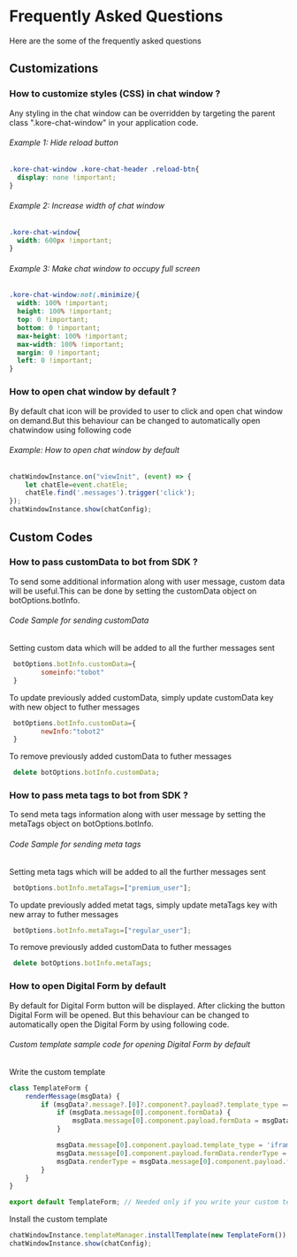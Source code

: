 # Frequently Asked Questions

Here are the some of the frequently asked questions

## Customizations

### How to customize styles (CSS) in chat window ?

Any styling in the chat window can be overridden by targeting the parent class ".kore-chat-window" in your application code.

###### Example 1: Hide reload button
```css
.kore-chat-window .kore-chat-header .reload-btn{
  display: none !important;
}
```
###### Example 2: Increase width of chat window
```css
.kore-chat-window{
  width: 600px !important;
}
```
###### Example 3: Make chat window to occupy full screen
```css
.kore-chat-window:not(.minimize){
  width: 100% !important;
  height: 100% !important;
  top: 0 !important;
  bottom: 0 !important;
  max-height: 100% !important;
  max-width: 100% !important;
  margin: 0 !important;
  left: 0 !important;
}
```
### How to open chat window by default ?

By default chat icon will be provided to user to click and open chat window on demand.But this behaviour can be changed to automatically open chatwindow using following code 

###### Example: How to open chat window by default
```js
chatWindowInstance.on("viewInit", (event) => {
    let chatEle=event.chatEle;
    chatEle.find('.messages').trigger('click');
});
chatWindowInstance.show(chatConfig);
```
## Custom Codes

### How to pass customData to bot from SDK ?

To send some additional information along with user message, custom data will be useful.This can be done by setting the customData object on botOptions.botInfo.

###### Code Sample for sending customData
Setting custom data which will be added to all the further messages sent
```js
 botOptions.botInfo.customData={
        someinfo:"tobot"
 }
```
To update previously added customData, simply update customData key with new object to futher messages
```js
 botOptions.botInfo.customData={
        newInfo:"tobot2"
 }
```
To remove previously added customData to futher messages
```js
 delete botOptions.botInfo.customData;
```

### How to pass meta tags to bot from SDK ?

To send meta tags information along with user message by setting the metaTags object on botOptions.botInfo.

###### Code Sample for sending meta tags
Setting meta tags which will be added to all the further messages sent
```js
 botOptions.botInfo.metaTags=["premium_user"];
```
To update previously added metat tags, simply update metaTags key with new array to futher messages
```js
 botOptions.botInfo.metaTags=["regular_user"];
```
To remove previously added customData to futher messages
```js
 delete botOptions.botInfo.metaTags;
```

### How to open Digital Form by default

By default for Digital Form button will be displayed. After clicking the button Digital Form will be opened. But this behaviour can be changed to automatically open the Digital Form by using following code.

###### Custom template sample code for opening Digital Form by default
Write the custom template
```js
class TemplateForm {
    renderMessage(msgData) {
        if (msgData?.message?.[0]?.component?.payload?.template_type === 'button' && msgData?.message?.[0]?.component?.formData) {
            if (msgData.message[0].component.formData) {
                msgData.message[0].component.payload.formData = msgData.message[0].component.formData;
            }

            msgData.message[0].component.payload.template_type = 'iframe';
            msgData.message[0].component.payload.formData.renderType = 'inline';
            msgData.renderType = msgData.message[0].component.payload.formData.renderType;
        }
    }
}

export default TemplateForm; // Needed only if you write your custom template in different file. You need to export and import
```
Install the custom template
```js
chatWindowInstance.templateManager.installTemplate(new TemplateForm());
chatWindowInstance.show(chatConfig);
```
